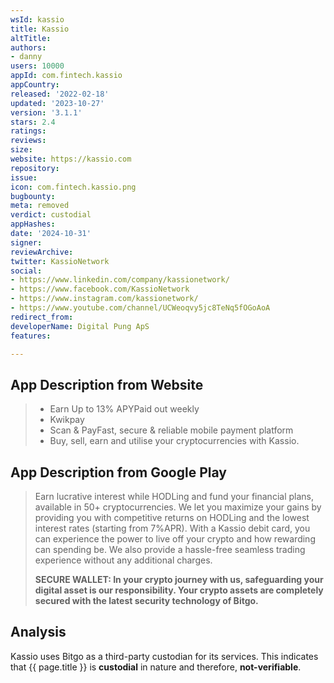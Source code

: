 ```yaml
---
wsId: kassio
title: Kassio
altTitle: 
authors:
- danny
users: 10000
appId: com.fintech.kassio
appCountry: 
released: '2022-02-18'
updated: '2023-10-27'
version: '3.1.1'
stars: 2.4
ratings: 
reviews: 
size: 
website: https://kassio.com
repository: 
issue: 
icon: com.fintech.kassio.png
bugbounty: 
meta: removed
verdict: custodial
appHashes: 
date: '2024-10-31'
signer: 
reviewArchive: 
twitter: KassioNetwork
social:
- https://www.linkedin.com/company/kassionetwork/
- https://www.facebook.com/KassioNetwork
- https://www.instagram.com/kassionetwork/
- https://www.youtube.com/channel/UCWeoqvy5jc8TeNq5fOGoAoA
redirect_from: 
developerName: Digital Pung ApS
features: 

---
```


## App Description from Website 

> - Earn Up to 13% APYPaid out weekly
> - Kwikpay
> - Scan & PayFast, secure & reliable mobile payment platform
> - Buy, sell, earn and utilise your cryptocurrencies with Kassio.

## App Description from Google Play 

> Earn lucrative interest while HODLing and fund your financial plans, available in 50+ cryptocurrencies. We let you maximize your gains by providing you with competitive returns on HODLing and the lowest interest rates (starting from 7%APR). With a Kassio debit card, you can experience the power to live off your crypto and how rewarding can spending be. We also provide a hassle-free seamless trading experience without any additional charges.
> 
> **SECURE WALLET: In your crypto journey with us, safeguarding your digital asset is our responsibility. Your crypto assets are completely secured with the latest security technology of Bitgo.**

## Analysis 

Kassio uses Bitgo as a third-party custodian for its services. This indicates that {{ page.title }} is **custodial** in nature and therefore, **not-verifiable**.

